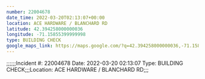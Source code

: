 ```yaml
---
number: 22004678
date_time: 2022-03-20T02:13:07+00:00
location: ACE HARDWARE / BLANCHARD RD
latitude: 42.394258000000036
longitude: -71.15855399999998
type: BUILDING CHECK
google_maps_link: https://maps.google.com/?q=42.394258000000036,-71.15855399999998
---
```


;;;;;;Incident #: 22004678  Date: 2022-03-20 02:13:07   Type: BUILDING CHECK;;;Location: ACE HARDWARE / BLANCHARD RD;;;
